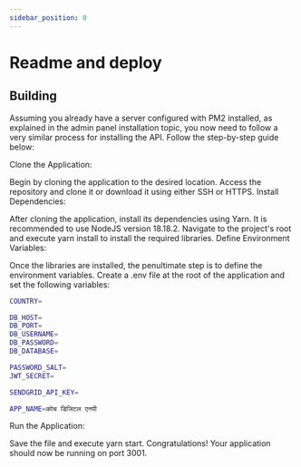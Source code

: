 ```yaml
---
sidebar_position: 0
---
```


# Readme and deploy

## Building

Assuming you already have a server configured with PM2 installed, as explained in the admin panel installation topic, you now need to follow a very similar process for installing the API. Follow the step-by-step guide below:

Clone the Application:

Begin by cloning the application to the desired location. Access the repository and clone it or download it using either SSH or HTTPS.
Install Dependencies:

After cloning the application, install its dependencies using Yarn. It is recommended to use NodeJS version 18.18.2. Navigate to the project's root and execute yarn install to install the required libraries.
Define Environment Variables:

Once the libraries are installed, the penultimate step is to define the environment variables. Create a .env file at the root of the application and set the following variables:

```bash
COUNTRY=

DB_HOST=
DB_PORT=
DB_USERNAME=
DB_PASSWORD=
DB_DATABASE=

PASSWORD_SALT=
JWT_SECRET=

SENDGRID_API_KEY=

APP_NAME=कोच डिजिटल एनपी
```

Run the Application:

Save the file and execute yarn start. Congratulations! Your application should now be running on port 3001.
